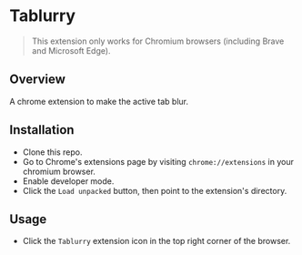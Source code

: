 # Tablurry

> This extension only works for Chromium browsers (including Brave and Microsoft Edge).

## Overview

A chrome extension to make the active tab blur.

## Installation

- Clone this repo.
- Go to Chrome's extensions page by visiting `chrome://extensions` in your chromium browser.
- Enable developer mode.
- Click the `Load unpacked` button, then point to the extension's directory.

## Usage

- Click the `Tablurry` extension icon in the top right corner of the browser.
